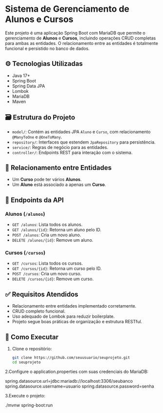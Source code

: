 # Sistema de Gerenciamento de Alunos e Cursos

Este projeto é uma aplicação Spring Boot com MariaDB que permite o gerenciamento de **Alunos** e **Cursos**, incluindo operações CRUD completas para ambas as entidades. O relacionamento entre as entidades é totalmente funcional e persistido no banco de dados.

## ⚙️ Tecnologias Utilizadas

- Java 17+
- Spring Boot
- Spring Data JPA
- Lombok
- MariaDB
- Maven

## 🗃️ Estrutura do Projeto

- `model/`: Contém as entidades JPA `Aluno` e `Curso`, com relacionamento `@ManyToOne` e `@OneToMany`.
- `repository/`: Interfaces que estendem `JpaRepository` para persistência.
- `service/`: Regras de negócio para as entidades.
- `controller/`: Endpoints REST para interação com o sistema.

## 🔁 Relacionamento entre Entidades

- Um **Curso** pode ter vários **Alunos**.
- Um **Aluno** está associado a apenas um **Curso**.

## 🔨 Endpoints da API

### Alunos (`/alunos`)
- `GET /alunos`: Lista todos os alunos.
- `GET /alunos/{id}`: Retorna um aluno pelo ID.
- `POST /alunos`: Cria um novo aluno.
- `DELETE /alunos/{id}`: Remove um aluno.

### Cursos (`/cursos`)
- `GET /cursos`: Lista todos os cursos.
- `GET /cursos/{id}`: Retorna um curso pelo ID.
- `POST /cursos`: Cria um novo curso.
- `DELETE /cursos/{id}`: Remove um curso.

## ✅ Requisitos Atendidos

- Relacionamento entre entidades implementado corretamente.
- CRUD completo funcional.
- Uso adequado de Lombok para reduzir boilerplate.
- Projeto segue boas práticas de organização e estrutura RESTful.

## 🧪 Como Executar

1. Clone o repositório:
   ```bash
   git clone https://github.com/seuusuario/seuprojeto.git
   cd seuprojeto

2.Configure o application.properties com suas credenciais do MariaDB:

spring.datasource.url=jdbc:mariadb://localhost:3306/seubanco
spring.datasource.username=usuario
spring.datasource.password=senha


3.Execute o projeto:
 
./mvnw spring-boot:run

